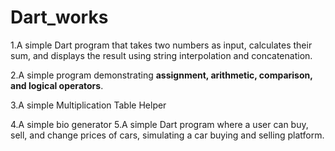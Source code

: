 # Dart_works
1.A simple Dart program that takes two numbers as input, calculates their sum, and displays the result using string interpolation and concatenation.

2.A simple program demonstrating **assignment, arithmetic, comparison, and logical operators**.

3.A simple Multiplication Table Helper

4.A simple bio generator
5.A simple Dart program where a user can buy, sell, and change prices of cars, simulating a car buying and selling platform.
